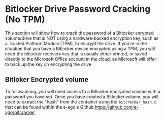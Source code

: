 # Bitlocker Drive Password Cracking (No TPM)

This section will show how to crack the password of a Bitlocker enrypted volume/drive that is NOT using a hardware-backed encryption key, such as a Trusted Platform Module (TPM), to encrypt the drive.  If you're in the situation that you have a Bitlocker device encrypted using a TPM, you will need the bitlocker recovery key that is usually either printed, or saved directly to the Microsoft Office account in the cloud, as Microsoft will offer to back up the key on encrypting the drive.

## Bitloker Encrypted volume
To follow along, you will need access to a Bitlocker encrypted volume with a password you have set. Once you have created a Bitlocker volume, you will need to extract the "hash" from the container using the `bitcracker_hash.c` that can be found within the e-ego's Github https://github.com/e-ago/bitcracker.
